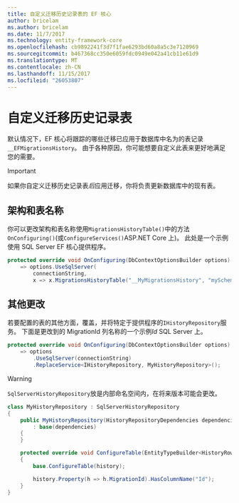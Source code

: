 ```yaml
---
title: 自定义迁移历史记录表的 EF 核心
author: bricelam
ms.author: bricelam
ms.date: 11/7/2017
ms.technology: entity-framework-core
ms.openlocfilehash: cb9892241f3d7f1fae6293bd60a8a5c3e7120969
ms.sourcegitcommit: b467368cc350e6059fdc0949e042a41cb11e61d9
ms.translationtype: MT
ms.contentlocale: zh-CN
ms.lasthandoff: 11/15/2017
ms.locfileid: "26053807"
---
```

<a name="custom-migrations-history-table"></a>自定义迁移历史记录表
===============================
默认情况下，EF 核心将跟踪的哪些迁移已应用于数据库中名为的表记录`__EFMigrationsHistory`。 由于各种原因，你可能想要自定义此表来更好地满足您的需要。

> [!IMPORTANT]
> 如果你自定义迁移历史记录表*后*应用迁移，你将负责更新数据库中的现有表。

<a name="schema-and-table-name"></a>架构和表名称
----------------------
你可以更改架构和表名称使用`MigrationsHistoryTable()`中的方法`OnConfiguring()`(或`ConfigureServices()`ASP.NET Core 上)。 此处是一个示例使用 SQL Server EF 核心提供程序。

``` csharp
protected override void OnConfiguring(DbContextOptionsBuilder options)
    => options.UseSqlServer(
        connectionString,
        x => x.MigrationsHistoryTable("__MyMigrationsHistory", "mySchema"));
```

<a name="other-changes"></a>其他更改
-------------
若要配置的表的其他方面，覆盖，并将特定于提供程序的`IHistoryRepository`服务。 下面是更改到的 MigrationId 列名称的一个示例*Id* SQL Server 上。

``` csharp
protected override void OnConfiguring(DbContextOptionsBuilder options)
    => options
        .UseSqlServer(connectionString)
        .ReplaceService<IHistoryRepository, MyHistoryRepository>();
```

> [!WARNING]
> `SqlServerHistoryRepository`放是内部命名空间内，在将来版本可能会更改。

``` csharp
class MyHistoryRepository : SqlServerHistoryRepository
{
    public MyHistoryRepository(HistoryRepositoryDependencies dependencies)
        : base(dependencies)
    {
    }

    protected override void ConfigureTable(EntityTypeBuilder<HistoryRow> history)
    {
        base.ConfigureTable(history);

        history.Property(h => h.MigrationId).HasColumnName("Id");
    }
}
```
